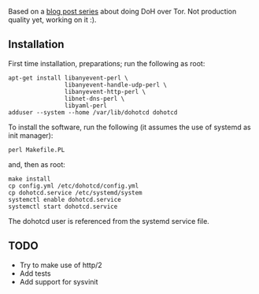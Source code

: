 Based on a [blog post series][blog] about doing DoH over Tor. Not
production quality yet, working on it :).

## Installation

First time installation, preparations; run the following as root:

```
apt-get install libanyevent-perl \
                libanyevent-handle-udp-perl \
                libanyevent-http-perl \
                libnet-dns-perl \
                libyaml-perl
adduser --system --home /var/lib/dohotcd dohotcd
```

To install the software, run the following (it assumes the use of
systemd as init manager):

```
perl Makefile.PL
```

and, then as root:

```
make install
cp config.yml /etc/dohotcd/config.yml
cp dohotcd.service /etc/systemd/system
systemctl enable dohotcd.service
systemctl start dohotcd.service
```

The dohotcd user is referenced from the systemd service file.

## TODO

* Try to make use of http/2
* Add tests
* Add support for sysvinit

[blog]: https://blog.3.14159.se/posts/2019/10/22/dns-over-https-over-tor
